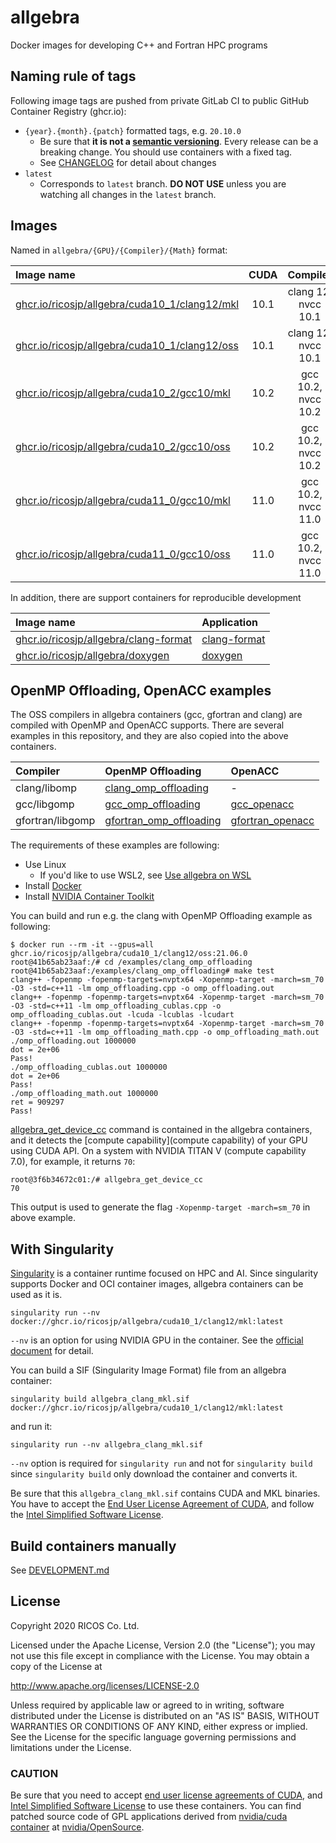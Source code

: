 allgebra
=========

Docker images for developing C++ and Fortran HPC programs

Naming rule of tags
--------------------

Following image tags are pushed from private GitLab CI to public GitHub Container Registry (ghcr.io):

- `{year}.{month}.{patch}` formatted tags, e.g. `20.10.0`
  - Be sure that **it is not a [semantic versioning][semver]**. Every release can be a breaking change. You should use containers with a fixed tag.
  - See [CHANGELOG](./CHANGELOG.md) for detail about changes
- `latest`
  - Corresponds to `latest` branch. **DO NOT USE** unless you are watching all changes in the `latest` branch.

[semver]: https://semver.org/

Images
--------

Named in `allgebra/{GPU}/{Compiler}/{Math}` format:

| Image name                                                            | CUDA | Compiler            | Math      |
|:----------------------------------------------------------------------|:----:|:-------------------:|:---------:|
| [ghcr.io/ricosjp/allgebra/cuda10_1/clang12/mkl][cuda10_1/clang12/mkl] | 10.1 | clang 12, nvcc 10.1 | Intel MKL |
| [ghcr.io/ricosjp/allgebra/cuda10_1/clang12/oss][cuda10_1/clang12/oss] | 10.1 | clang 12, nvcc 10.1 | OpenBLAS  |
| [ghcr.io/ricosjp/allgebra/cuda10_2/gcc10/mkl][cuda10_2/gcc10/mkl]     | 10.2 | gcc 10.2, nvcc 10.2 | Intel MKL |
| [ghcr.io/ricosjp/allgebra/cuda10_2/gcc10/oss][cuda10_2/gcc10/oss]     | 10.2 | gcc 10.2, nvcc 10.2 | OpenBLAS  |
| [ghcr.io/ricosjp/allgebra/cuda11_0/gcc10/mkl][cuda11_0/gcc10/mkl]     | 11.0 | gcc 10.2, nvcc 11.0 | Intel MKL |
| [ghcr.io/ricosjp/allgebra/cuda11_0/gcc10/oss][cuda11_0/gcc10/oss]     | 11.0 | gcc 10.2, nvcc 11.0 | OpenBLAS  |

[cuda10_1/clang12/mkl]: https://github.com/orgs/ricosjp/packages/container/package/allgebra%2Fcuda10_1%2Fclang12%2Fmkl
[cuda10_1/clang12/oss]: https://github.com/orgs/ricosjp/packages/container/package/allgebra%2Fcuda10_1%2Fclang12%2Foss
[cuda10_2/gcc10/mkl]: https://github.com/orgs/ricosjp/packages/container/package/allgebra%2Fcuda10_2%2Fgcc10%2Fmkl
[cuda10_2/gcc10/oss]: https://github.com/orgs/ricosjp/packages/container/package/allgebra%2Fcuda10_2%2Fgcc10%2Foss
[cuda11_0/gcc10/mkl]: https://github.com/orgs/ricosjp/packages/container/package/allgebra%2Fcuda11_0%2Fgcc10%2Fmkl
[cuda11_0/gcc10/oss]: https://github.com/orgs/ricosjp/packages/container/package/allgebra%2Fcuda11_0%2Fgcc10%2Foss

In addition, there are support containers for reproducible development

| Image name                                                     | Application                 |
|:---------------------------------------------------------------|:----------------------------|
| [ghcr.io/ricosjp/allgebra/clang-format][allgebra/clang-format] | [clang-format][clang-format]|
| [ghcr.io/ricosjp/allgebra/doxygen][allgebra/doxygen]           | [doxygen][doxygen]          |

[allgebra/clang-format]: https://github.com/orgs/ricosjp/packages/container/package/allgebra%2Fclang-format
[allgebra/doxygen]: https://github.com/orgs/ricosjp/packages/container/package/allgebra%2Fdoxygen
[clang-format]: https://clang.llvm.org/docs/ClangFormat.html
[doxygen]: https://www.doxygen.nl/index.html

OpenMP Offloading, OpenACC examples
------------------------------------
The OSS compilers in allgebra containers (gcc, gfortran and clang) are compiled with OpenMP and OpenACC supports.
There are several examples in this repository, and they are also copied into the above containers.

| Compiler         | OpenMP Offloading                                             | OpenACC                                         |
|:-----------------|:--------------------------------------------------------------|:------------------------------------------------|
| clang/libomp     | [clang_omp_offloading](./examples/clang_omp_offloading)       | -                                               |
| gcc/libgomp      | [gcc_omp_offloading](./examples/gcc_omp_offloading)           | [gcc_openacc](./examples/gcc_openacc)           |
| gfortran/libgomp | [gfortran_omp_offloading](./examples/gfortran_omp_offloading) | [gfortran_openacc](./examples/gfortran_openacc) |

The requirements of these examples are following:

- Use Linux
  - If you'd like to use WSL2, see [Use allgebra on WSL](./WSL.md)
- Install [Docker](https://docs.docker.com/engine/install/)
- Install [NVIDIA Container Toolkit](https://github.com/NVIDIA/nvidia-docker)

You can build and run e.g. the clang with OpenMP Offloading example as following:

```
$ docker run --rm -it --gpus=all ghcr.io/ricosjp/allgebra/cuda10_1/clang12/oss:21.06.0
root@41b65ab23aaf:/# cd /examples/clang_omp_offloading
root@41b65ab23aaf:/examples/clang_omp_offloading# make test
clang++ -fopenmp -fopenmp-targets=nvptx64 -Xopenmp-target -march=sm_70 -O3 -std=c++11 -lm omp_offloading.cpp -o omp_offloading.out
clang++ -fopenmp -fopenmp-targets=nvptx64 -Xopenmp-target -march=sm_70 -O3 -std=c++11 -lm omp_offloading_cublas.cpp -o omp_offloading_cublas.out -lcuda -lcublas -lcudart
clang++ -fopenmp -fopenmp-targets=nvptx64 -Xopenmp-target -march=sm_70 -O3 -std=c++11 -lm omp_offloading_math.cpp -o omp_offloading_math.out
./omp_offloading.out 1000000
dot = 2e+06
Pass!
./omp_offloading_cublas.out 1000000
dot = 2e+06
Pass!
./omp_offloading_math.out 1000000
ret = 909297
Pass!
```

[allgebra_get_device_cc](./utilities) command is contained in the allgebra containers,
and it detects the [compute capability](compute capability) of your GPU using CUDA API.
On a system with NVIDIA TITAN V (compute capability 7.0), for example, it returns `70`:

```
root@3f6b34672c01:/# allgebra_get_device_cc
70
```

This output is used to generate the flag `-Xopenmp-target -march=sm_70` in above example.

With Singularity
-----------------
[Singularity](https://sylabs.io/singularity/) is a container runtime focused on HPC and AI.
Since singularity supports Docker and OCI container images, allgebra containers can be used as it is.

```
singularity run --nv docker://ghcr.io/ricosjp/allgebra/cuda10_1/clang12/mkl:latest
```

`--nv` is an option for using NVIDIA GPU in the container.
See the [official document](https://singularity.hpcng.org/user-docs/3.7/gpu.html#nvidia-gpus-cuda) for detail.

You can build a SIF (Singularity Image Format) file from an allgebra container:

```
singularity build allgebra_clang_mkl.sif docker://ghcr.io/ricosjp/allgebra/cuda10_1/clang12/mkl:latest
```

and run it:

```
singularity run --nv allgebra_clang_mkl.sif
```

`--nv` option is required for `singularity run` and not for `singularity build`
since `singularity build` only download the container and converts it.

Be sure that this `allgebra_clang_mkl.sif` contains CUDA and MKL binaries.
You have to accept the [End User License Agreement of CUDA][EULA_CUDA],
and follow the [Intel Simplified Software License][ISSL].

Build containers manually
--------------------------
See [DEVELOPMENT.md](./DEVELOPMENT.md)

License
--------

Copyright 2020 RICOS Co. Ltd.

Licensed under the Apache License, Version 2.0 (the "License");
you may not use this file except in compliance with the License.
You may obtain a copy of the License at

http://www.apache.org/licenses/LICENSE-2.0

Unless required by applicable law or agreed to in writing, software
distributed under the License is distributed on an "AS IS" BASIS,
WITHOUT WARRANTIES OR CONDITIONS OF ANY KIND, either express or implied.
See the License for the specific language governing permissions and
limitations under the License.

### CAUTION
Be sure that you need to accept [end user license agreements of CUDA][EULA_CUDA],
and [Intel Simplified Software License][ISSL] to use these containers.
You can find patched source code of GPL applications
derived from [nvidia/cuda container][nvidia/cuda] at [nvidia/OpenSource][nvidia/OpenSource].

[nvidia/cuda]: https://hub.docker.com/r/nvidia/cuda/
[nvidia/OpenSource]: https://developer.download.nvidia.com/compute/cuda/opensource/
[EULA_CUDA]: https://docs.nvidia.com/cuda/eula/index.html
[ISSL]: https://software.intel.com/content/www/us/en/develop/articles/end-user-license-agreement.html
